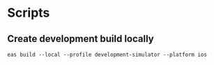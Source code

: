 # Scripts

## Create development build locally

```shell
eas build --local --profile development-simulator --platform ios
```

